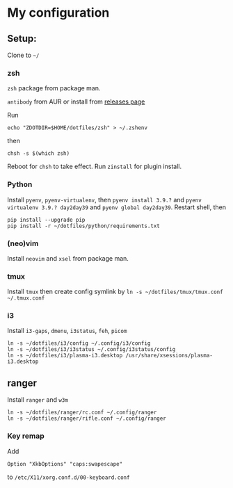 # My configuration


## Setup:

Clone to `~/`

### zsh

`zsh` package from package man.

`antibody` from AUR or install from [releases page](https://github.com/getantibody/antibody/releases)

Run

`echo "ZDOTDIR=$HOME/dotfiles/zsh" > ~/.zshenv`

then 

`chsh -s $(which zsh)`

Reboot for `chsh` to take effect.
Run `zinstall` for plugin install.

### Python
Install `pyenv`, `pyenv-virtualenv`, then `pyenv install 3.9.?` and `pyenv virtualenv 3.9.? day2day39` and `pyenv global day2day39`.
Restart shell, then
```
pip install --upgrade pip
pip install -r ~/dotfiles/python/requirements.txt
```

### (neo)vim
Install `neovim` and `xsel` from package man.

### tmux
Install `tmux` then create config symlink by `ln -s ~/dotfiles/tmux/tmux.conf ~/.tmux.conf`

### i3
Install `i3-gaps`, `dmenu`, `i3status`, `feh`, `picom`
```
ln -s ~/dotfiles/i3/config ~/.config/i3/config
ln -s ~/dotfiles/i3/i3status ~/.config/i3status/config
ln -s ~/dotfiles/i3/plasma-i3.desktop /usr/share/xsessions/plasma-i3.desktop
```

## ranger
Install `ranger` and `w3m`
```
ln -s ~/dotfiles/ranger/rc.conf ~/.config/ranger
ln -s ~/dotfiles/ranger/rifle.conf ~/.config/ranger
```

### Key remap
Add 
```
Option "XkbOptions" "caps:swapescape"
```
to  `/etc/X11/xorg.conf.d/00-keyboard.conf`

